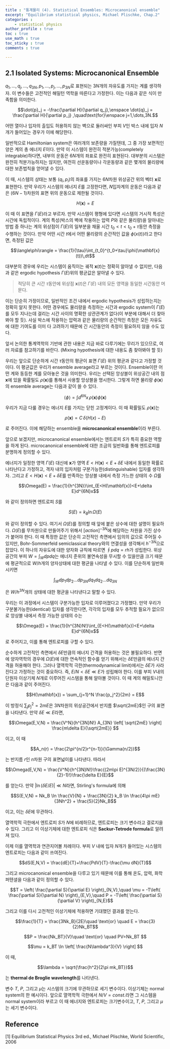 ```yaml
---
title : "통계물리 (4). Statistical Ensembles: Microcanonical ensemble"
excerpt: "Equilibrium statistical physics, Michael Plischke, Chap.2"
categories :
    - statistical physics
author_profile : true
toc : true
use_math : true
toc_sticky : true
comments : true

---
```


## 2.1 Isolated Systems: Microcanonical Ensemble

$q_1,\dots,q_j,\dots,q_{3N},\,p_1,\dots,p_j,\dots,p_{3N}$로 표현되는 $3N$개의 자유도를 가지는 계를 생각하자. 이 변수들은 고전적인 해밀턴 역학을 따른다고 가정한다. 이는 다음과 같은 식이 만족함을 의미한다.

$$\dot{p}_j = -\frac{\partial H}{\partial q_j},\enspace \dot{q}_j = \frac{\partial H}{\partial p_j} ,\quad\text{for}\enspace j=1,\dots,3N.$$

어떤 열이나 입자의 출입도 허용하지 않는 벽으로 둘러싸인 부피 $V$인 박스 내에 입자 $N$개가 들어있는 경우가 이에 해당한다.

일반적으로 Hamiltonian system은 여러개의 보존량을 가질텐데, 그 중 가장 보편적인 양은 계의 총 에너지 $E$이다. 만약 이 시스템이 완전히 적분가능(completely integrable)하다면, 내부의 운동은 $6N$개의 좌표로 완전히 표현된다. 대부분의 시스템은 완전히 적분가능하지는 않지만, 여전히 선운동량이나 각운동량과 같은 몇개의 물리량에 대한 보존법칙을 얻어낼 수 있다.

이 때, 시스템의 상태는 보통 $(q_i,p_i)$의 좌표를 가지는 $6N$차원 위상공간 위의 벡터 $\mathbf{x}$로 표현한다. 만약 우리가 시스템의 에너지 $E$를 고정한다면, $N$입자계의 운동은 다음과 같은 $(6N-1)$차원의 표면 위의 운동으로 제한될 것이다.

$$H(\mathbf{x})=E$$

이 때 이 표면을 $\Gamma(E)$라고 부르자. 만약 시스템이 평형에 있다면 시스템의 거시적 특성은 시간에 독립적이다. 계의 특성(박스의 벽에 작용하는 압력 $P$와 같은 물리량)을 알아내는 방법 중 하나는 계의 위상점이 $\Gamma(E)$의 일부분을 채울 시간 $t_0<t<t_0+\tau$동안 측정을 수행하는 것이다. 만약 어떤 시간 $t$에서 어떤 물리량의 순간적인 값을 $\phi(x(t))$라고 한다면, 측정된 값은

$$\langle\phi\rangle = \frac{1}{\tau}\int_{t_0}^{t_0+\tau}\phi(\mathbf{x}(t))\,dt$$

대부분의 경우에 우리는 시스템이 움직이는 궤적 $\mathbf{x}(t)$는 정확히 알아낼 수 없지만, 다음과 같은 ergodic hypothesis $\Gamma(E)$위의 평균값은 알아낼 수 있다. 

> 적당히 큰 시간 $\tau$동안에 위상점 $\mathbf{x}(t)$은 $\Gamma(E)$ 내의 모든 영역을 동일한 시간동안 머문다.

이는 단순히 가정이므로, 일반적인 조건 내에서 ergodic hypothesis가 성립하는지는 정확히 알지 못한다. 어떤 경우에도 물리량을 측정하는 시간과 ergodic system이 $\Gamma(E)$를 모두 지나는데 걸리는 시간 사이의 명확한 상관관계가 없다(이 부분에 대해서 더 찾아봐야 할 듯). 사실 박스에 작용하는 압력과 같은 물리량의 순간적인 측정은 모든 자유도에 대한 기여도를 이미 다 고려하기 때문에 긴 시간동안의 측정이 필요하지 않을 수도 있다.

앞서 논의한 통계역학의 기반에 관한 내용은 지금 바로 다루기에는 무리가 있으므로, 여러 자료를 참고하기를 바란다. (Mixing hypothesis에 대한 내용도 좀 찾아봐야 할 듯)

우리는 앞으로 단순하게 시간 $\tau$동안의 평균이 표면 $\Gamma(E)$ 위의 평균과 같다고 가정할 것이다. 이 평균값은 우리가 ensemble average라고 부르는 것이다. Ensemble이란 어떤 계와 동등한 계를 모아놓은 것을 의미한다. 우리는 선택된 앙상블이 위상공간 내의 점 $\mathbf{x}$에 있을 확률밀도 $\rho(\mathbf{x})$를 통해서 사용할 앙상블을 명시한다. 그렇게 하면 물리량 $\phi(\mathbf{x})$의 ensemble average는 다음과 같이 쓸 수 있다.

$$\langle\phi\rangle = \int d^{6N}x\, \rho(\mathbf{x})\phi(\mathbf{x})$$

우리가 지금 다룰 경우는 에너지 $E$를 가지는 닫힌 고정계이다. 이 때 확률밀도 $\rho(\mathbf{x})$는

$$\rho(\mathbf{x})=C\,\delta(H(x)-E)$$

로 주어진다. 이에 해당하는 ensemble을 **microcanonical ensemble**이라 부른다.

앞으로 보겠지만, microcanonical ensemble에서는 엔트로피 $S$가 특히 중요한 역할을 하게 된다. microcanonical ensemble에 대한 조금의 일반화를 통해 엔트로피를 분명하게 정의할 수 있다.

에너지가 일정한 영역 $\Gamma(E)$ 대신에 $\mathbf{x}$가 영역 $E<H(\mathbf{x})<E+\delta E$ 내에서 동일한 확률로 나타난다고 가정하고, 격자 내의 입자처럼 구분가능한(distinguishable) 입자를 생각하자. 그리고 $E<H(\mathbf{x})<E+\delta E$를 만족하는 앙상블 내에서 측정 가느한 상태의 수 $\Omega$를

$$\Omega(E) = \frac{1}{h^{3N}}\int_{E<H(\mathbf{x})<E+\delta E}d^{6N}x$$

와 같이 정의하면 엔트로피 $S$를

$$S(E) = k_B \ln \Omega(E)$$

와 같이 정의할 수 있다. 여기서 $\Omega(E)$를 정의할 때 앞에 붙은 상수에 대한 설명이 필요하다. $\Omega(E)$를 무차원으로 만들어주기 위해서 $[action]^{-3N}$에 해당하는 차원을 가진 상수가 붙어야 한다. 이 때 특정한 값은 단순히 고전적인 측면에서 임의의 값으로 주어질 수 있지만, Bohr-Sommerfeld semiclassical theory와의 연결성을 생각해서 $h^{-3N}$으로 잡았다. 이 하나의 자유도에 대한 양자화 규칙에 따르면 $\oint pdq=rh$가 성립한다. 위상공간의 부피 $W=\int_W dpdq$는 에너지 준위의 불연속성을 무시할 수 있을만큼 크기 때문에 평균적으로 $W/h$개의 양자상태에 대한 평균을 나타낼 수 있다. 이를 단순하게 일반화시키면

$$\int_W dp_1dp_2\dots dp_{3N}dq_1dq_2\dots dq_{3N}$$

은 $W/h^{3N}$개의 상태에 대한 평균을 나타낸다고 말할 수 있다.

우리는 이 과정에서 시스템이 구분가능한 입자로 이루어졌다고 가정했다. 만약 우리가 구분불가능한(identical) 입자를 생각한다면, 각각의 입자를 모두 추적할 필요가 없으므로 앙상블 내에서 측정 가능한 상태의 수는

$$\Omega(E) = \frac{1}{h^{3N}N!}\int_{E<H(\mathbf{x})<E+\delta E}d^{6N}x$$

로 주어지고, 이를 통해 엔트로피를 구할 수 있다.

순수하게 고전적인 측면에서 $\delta E$만큼의 에너지 간격을 허용하는 것은 불필요하다. 반면에 양자역학의 경우에 $\Omega(E)$에 대한 연속적인 함수를 얻기 위해서는 $\delta E$만큼의 에너지 간격을 허용해야 한다. 그러나 열역학적 극한(thermodynamical limit)에서는 $\delta E$가 사라진다고 가정하는 것이 중요하다. 즉, $E/N < \delta E \ll E$가 성립해야 한다. 이를 부피 $V$내의 단원자 이상기체 $N$개로 이루어진 시스템을 통해 알아볼 것이다. 이 때 계의 해밀토니안은 다음과 같이 주어진다.

$$H(\mathbf{x}) = \sum_{j=1}^N \frac{p_j^2}{2m} = E$$

이 방정식 $\sum_j p_j^2 = 2mE$은 $3N$차원의 위상공간에서 반지름 $\sqrt{2mE}$인 구의 표면을 나타낸다. 만약 $\delta E \ll E$라면,

$$\Omega(E,V,N) = \frac{V^N}{h^{3N}N!} A_{3N} \left[ \sqrt{2mE} \right] \frac{m\delta E}{\sqrt{2mE}} $$

이고, 이 때

$$A_n(r) = \frac{2\pi^{n/2}r^{n-1}}{\Gamma(n/2)}$$

는 반지름 $r$인 $n$차원 구의 표면넓이를 나타낸다. 따라서

$$\Omega(E,V,N) = \frac{V^N}{h^{3N}N!}\frac{(2m\pi E)^{3N/2}}{(\frac{3N}{2}-1)!}\frac{\delta E}{E}$$

를 얻는다. 만약 $\vert \ln (\delta E/E) \vert \ll N$라면, Stirling's formula에 의해

$$S(E,V,N) = Nk_B \ln \frac{V}{N} + \frac{3N}{2} k_B \ln \frac{4\pi mE}{3Nh^2} + \frac{5}{2}Nk_B$$

이고, 이는 $\delta E$에 무관하다.

열역학적 극한에서 엔트로피 $S$가 $N$에 비례하므로, 엔트로피는 크기 변수라고 결로지을 수 있다. 그리고 이 이상기체에 대한 엔트로피 식은 **Sackur-Tetrode formula**로 알려져 있다.

이제 이를 열역학과 연관지어볼 차례이다. 부피 $V$ 내에 입자 $N$개가 들어있는 시스템의 엔트로피는 다음과 같이 쓰여진다.

$$dS(E,N,V) = \frac{dE}{T}+\frac{PdV}{T}-\frac{\mu dN}{T}$$

그리고 microcanonical ensemble을 다루고 있기 때문에 이를 통해 온도, 압력, 화학 퍼텐셜을 다음과 같이 정의할 수 있다.

$$T = \left( \frac{\partial S}{\partial E} \right)_{N,V},\quad
\mu = -T\left( \frac{\partial S}{\partial N} \right)_{E,V},\quad
P = -T\left( \frac{\partial S}{\partial V} \right)_{N,E}$$

그리고 이를 다시 고전적인 이상기체에 적용하면 기대했던 결과를 얻는다.

$$\frac{1}{T} = \frac{3Nk_B}{2E}\quad \text{or} \quad E = \frac{3}{2}Nk_BT$$

$$P = \frac{Nk_BT}{V}\quad \text{or} \quad PV=Nk_BT $$

$$\mu = k_BT \ln \left[ \frac{N\lambda^3}{V} \right] $$

이 때,

$$\lambda = \sqrt{\frac{h^2}{2\pi mk_BT}}$$

는 **thermal de Broglie wavelength**를 나타낸다.

변수 $T$, $P$, 그리고 $\mu$는 시스템의 크기에 무관하므로 세기 변수이다. 이상기체는 normal system의 한 예시이다. 앞으로 열역학적 극한에서 $N/V=const.$라면 그 시스템을 normal system이라 부르고 이 때 에너지와 엔트로피는 크기변수이고, $T$, $P$, 그리고 $\mu$는 세기 변수이다.



## Reference

[1] Equilibrium Statistical Physics 3rd ed., Michael Plischke, World Scientific, 2006